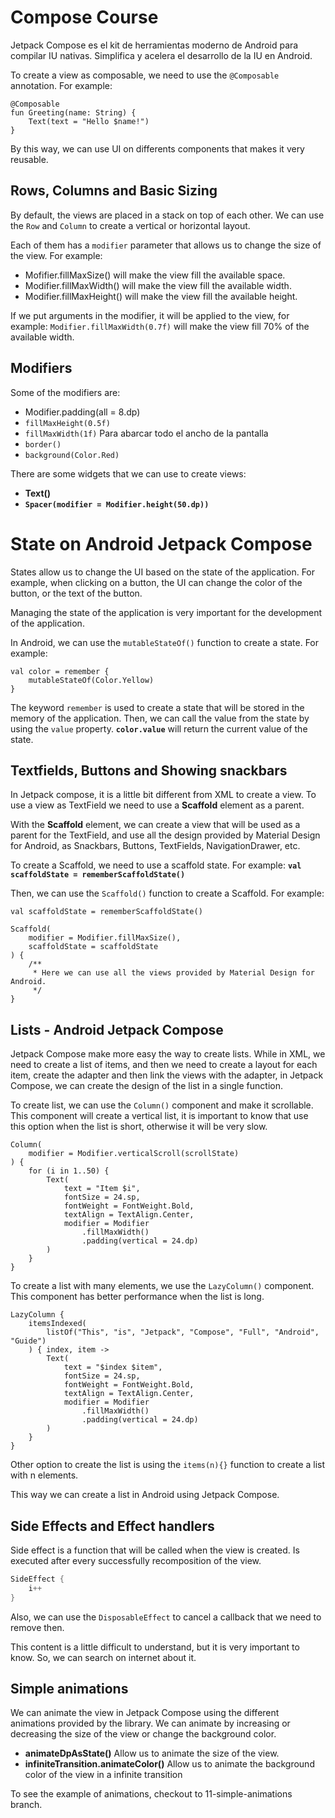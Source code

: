 # Compose Course

Jetpack Compose es el kit de herramientas moderno de Android para compilar IU nativas. Simplifica y acelera el desarrollo de la IU en Android.

To create a view as composable, we need to use the `@Composable` annotation. For example:

```
@Composable
fun Greeting(name: String) {
    Text(text = "Hello $name!")
}
```

By this way, we can use UI on differents components that makes it very reusable.

## Rows, Columns and Basic Sizing

By default, the views are placed in a stack on top of each other. We can use the `Row` and `Column` to create a vertical or horizontal layout.

Each of them has a `modifier` parameter that allows us to change the size of the view. For example:
- Mofifier.fillMaxSize() will make the view fill the available space.
- Modifier.fillMaxWidth() will make the view fill the available width.
- Modifier.fillMaxHeight() will make the view fill the available height.

If we put arguments in the modifier, it will be applied to the view, for example: 
`Modifier.fillMaxWidth(0.7f)` will make the view fill 70% of the available width.

## Modifiers

Some of the modifiers are:
- Modifier.padding(all = 8.dp)
- `fillMaxHeight(0.5f)`
- `fillMaxWidth(1f)` Para abarcar todo el ancho de la pantalla
- `border()`
- `background(Color.Red)`

There are some widgets that we can use to create views:
- **Text()**
- **`Spacer(modifier = Modifier.height(50.dp))`**


# State on Android Jetpack Compose 

States allow us to change the UI based on the state of the application. For example, when clicking on a button, the UI can change the color of the button, or the text of the button.

Managing the state of the application is very important for the development of the application.

In Android, we can use the `mutableStateOf()` function to create a state. For example:

```
val color = remember {
    mutableStateOf(Color.Yellow)
}
```

The keyword `remember` is used to create a state that will be stored in the memory of the application.
Then, we can call the value from the state by using the `value` property. **`color.value`** will return the current value of the state.

## Textfields, Buttons and Showing snackbars

In Jetpack compose, it is a little bit different from XML to create a view. To use a view as TextField we need to use a **Scaffold** element as a parent.

With the **Scaffold** element, we can create a view that will be used as a parent for the TextField, and use all the design provided by Material Design for Android, as Snackbars, Buttons, TextFields, NavigationDrawer, etc.

To create a Scaffold, we need to use a scaffold state. For example:
**`val scaffoldState = rememberScaffoldState()`**

Then, we can use the `Scaffold()` function to create a Scaffold. For example:

```
val scaffoldState = rememberScaffoldState()

Scaffold(
    modifier = Modifier.fillMaxSize(),
    scaffoldState = scaffoldState
) {
    /**
     * Here we can use all the views provided by Material Design for Android.
     */
}
```

## Lists - Android Jetpack Compose

Jetpack Compose make more easy the way to create lists. While in XML, we need to create a list of items, and then we need to create a layout for each item, create the adapter and then link the views with the adapter, in Jetpack Compose, we can create the design of the list in a single function.

To create list, we can use the `Column()` component and make it scrollable. This component will create a vertical list, it is important to know that use this option when the list is short, otherwise it will be very slow.

```
Column(
    modifier = Modifier.verticalScroll(scrollState)
) {
    for (i in 1..50) {
        Text(
            text = "Item $i",
            fontSize = 24.sp,
            fontWeight = FontWeight.Bold,
            textAlign = TextAlign.Center,
            modifier = Modifier
                .fillMaxWidth()
                .padding(vertical = 24.dp)
        )
    }
}
```

To create a list with many elements, we use the `LazyColumn()` component. This component has better performance when the list is long.

```
LazyColumn {
    itemsIndexed(
        listOf("This", "is", "Jetpack", "Compose", "Full", "Android", "Guide")
    ) { index, item ->
        Text(
            text = "$index $item",
            fontSize = 24.sp,
            fontWeight = FontWeight.Bold,
            textAlign = TextAlign.Center,
            modifier = Modifier
                .fillMaxWidth()
                .padding(vertical = 24.dp)
        )
    }
}
```

Other option to create the list is using the `items(n){}` function to create a list with n elements.

This way we can create a list in Android using Jetpack Compose.

## Side Effects and Effect handlers

Side effect is a function that will be called when the view is created. Is executed after every successfully recomposition of the view.

```kotlin
SideEffect {
    i++
}
```

Also, we can use the `DisposableEffect` to cancel a callback that we need to remove then.

This content is a little difficult to understand, but it is very important to know. So, we can search on internet about it.


## Simple animations

We can animate the view in Jetpack Compose using the different animations provided by the library.
We can animate by increasing or decreasing the size of the view or change the background color.

- **animateDpAsState()** Allow us to animate the size of the view.
- **infiniteTransition.animateColor()** Allow us to animate the background color of the view in a infinite transition

To see the example of animations, checkout to 11-simple-animations branch.